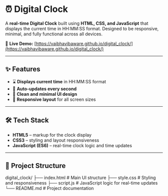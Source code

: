 # ⏰ Digital Clock

A **real-time Digital Clock** built using **HTML, CSS, and JavaScript** that displays the current time in HH:MM:SS format. Designed to be responsive, minimal, and fully functional across all devices.

🔗 **Live Demo:** [https://vaibhavibaware.github.io/digital_clock/](https://vaibhavibaware.github.io/digital_clock/)

---

## ✨ Features

- ⌛ **Displays current time** in HH:MM:SS format
- 🔁 **Auto-updates every second**
- 🎨 **Clean and minimal UI design**
- 📱 **Responsive layout** for all screen sizes

---

## 🛠️ Tech Stack

- **HTML5** – markup for the clock display
- **CSS3** – styling and layout responsiveness
- **JavaScript (ES6)** – real-time clock logic and time updates

---

## 📁 Project Structure

digital_clock/
├── index.html # Main UI structure
├── style.css # Styling and responsiveness
├── script.js # JavaScript logic for real-time updates
└── README.md # Project documentation
